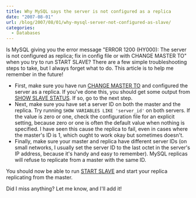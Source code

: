 ```yaml
---
title: Why MySQL says the server is not configured as a replica
date: "2007-08-01"
url: /blog/2007/08/01/why-mysql-server-not-configured-as-slave/
categories:
  - Databases
---
```

Is MySQL giving you the error message "ERROR 1200 (HY000): The server is not configured as replica; fix in config file or with CHANGE MASTER TO" when you try to run START SLAVE? There are a few simple troubleshooting steps to take, but I always forget what to do. This article is to help me remember in the future!

*   First, make sure you have run [CHANGE MASTER TO](http://dev.mysql.com/doc/en/change-master-to.html) and configured the server as a replica. If you've done this, you should get some output from [SHOW SLAVE STATUS](http://dev.mysql.com/doc/en/show-slave-status.html). If so, go to the next step.
*   Next, make sure you have set a server ID on both the master and the replica. Try running `SHOW VARIABLES LIKE 'server_id'` on both servers. If the value is zero or one, check the configuration file for an explicit setting, because zero or one is often the default value when nothing is specified. I have seen this cause the replica to fail, even in cases where the master's ID is 1, which ought to work okay but sometimes doesn't.
*   Finally, make sure your master and replica have different server IDs (on small networks, I usually set the server ID to the last octet in the server's IP address, because it's handy and easy to remember). MySQL replicas will refuse to replicate from a master with the same ID.

You should now be able to run [START SLAVE](http://dev.mysql.com/doc/en/start-slave.html) and start your replica replicating from the master.

Did I miss anything? Let me know, and I'll add it!


